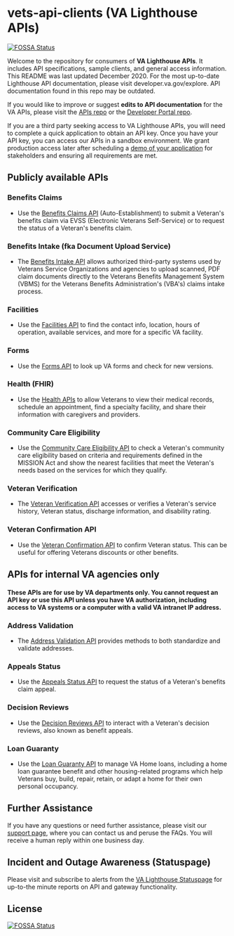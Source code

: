 # vets-api-clients (VA Lighthouse APIs)
[![FOSSA Status](https://app.fossa.com/api/projects/git%2Bgithub.com%2Fryanlink%2Fvets-api-clients.svg?type=shield)](https://app.fossa.com/projects/git%2Bgithub.com%2Fryanlink%2Fvets-api-clients?ref=badge_shield)


Welcome to the repository for consumers of **VA Lighthouse APIs**. It includes API specifications, sample clients, and general access information. This README was last updated December 2020. For the most up-to-date Lighthouse API documentation, please visit developer.va.gov/explore. API documentation found in this repo may be outdated.

If you would like to improve or suggest **edits to API documentation** for the VA APIs, please visit the [APIs repo](https://github.com/department-of-veterans-affairs/vets-api) or the [Developer Portal repo](https://github.com/department-of-veterans-affairs/developer-portal).

If you are a third party seeking access to VA Lighthouse APIs, you will need to complete a quick application to obtain an API key. Once you have your API key, you can access our APIs in a sandbox environment. We grant production access later after scheduling a [demo of your application](https://developer.va.gov/go-live) for stakeholders and ensuring all requirements are met.  

##  Publicly available APIs

### Benefits Claims

- Use the [Benefits Claims API](https://developer.va.gov/explore/benefits/docs/claims) (Auto-Establishment) to submit a Veteran's benefits claim via EVSS (Electronic Veterans Self-Service) or to request the status of a Veteran's benefits claim.

### Benefits Intake (fka Document Upload Service)

- The [Benefits Intake API](https://developer.va.gov/explore/benefits/docs/benefits) allows authorized third-party systems used by Veterans Service Organizations and agencies to upload scanned, PDF claim documents directly to the Veterans Benefits Management System (VBMS) for the Veterans Benefits Administration's (VBA's) claims intake process.

### Facilities

- Use the [Facilities API](https://developer.va.gov/explore/facilities/docs/facilities) to find the contact info, location, hours of operation, available services, and more for a specific VA facility. 

### Forms

- Use the [Forms API](https://developer.va.gov/explore/vaForms) to look up VA forms and check for new versions.

### Health (FHIR)
- Use the [Health APIs](https://developer.va.gov/explore/health/docs/argonaut) to allow Veterans to view their medical records, schedule an appointment, find a specialty facility, and share their information with caregivers and providers.

### Community Care Eligibility 

- Use the [Community Care Eligibility API](https://developer.va.gov/explore/health/docs/community_care?version=current) to check a Veteran's community care eligibility based on criteria and requirements defined in the MISSION Act and show the nearest facilities that meet the Veteran's needs based on the services for which they qualify.

### Veteran Verification

- The [Veteran Verification API](https://developer.va.gov/explore/verification) accesses or verifies a Veteran's service history, Veteran status, discharge information, and disability rating.

### Veteran Confirmation API

- Use the [Veteran Confirmation API](https://developer.va.gov/explore/verification/docs/veteran_confirmation?version=current) to confirm Veteran status. This can be useful for offering Veterans discounts or other benefits.

## APIs for internal VA agencies only

#### These APIs are for use by VA departments only. You cannot request an API key or use this API unless you have VA authorization, including access to VA systems or a computer with a valid VA intranet IP address.

### Address Validation

- The [Address Validation API](https://developer.va.gov/explore/verification/docs/address_validation) provides methods to both standardize and validate addresses.

### Appeals Status

- Use the [Appeals Status API](https://developer.va.gov/explore/benefits/docs/appeals) to request the status of a Veteran's benefits claim appeal. 

### Decision Reviews

- Use the [Decision Reviews API](https://developer.va.gov/explore/benefits/docs/appeals) to interact with a Veteran's decision reviews, also known as benefit appeals.

### Loan Guaranty

-  Use the [Loan Guaranty API](https://developer.va.gov/explore/benefits/docs/loan_guaranty?version=current) to manage VA Home loans, including a home loan guarantee benefit and other housing-related programs which help Veterans buy, build, repair, retain, or adapt a home for their own personal occupancy.

## Further Assistance

If you have any questions or need further assistance, please visit our [support page](https://developer.va.gov/support), where you can contact us and peruse the FAQs. You will receive a human reply within one business day.

## Incident and Outage Awareness (Statuspage)

Please visit and subscribe to alerts from the [VA Lighthouse Statuspage](https://valighthouse.statuspage.io/) for up-to-the minute reports on API and gateway functionality. 


## License
[![FOSSA Status](https://app.fossa.com/api/projects/git%2Bgithub.com%2Fryanlink%2Fvets-api-clients.svg?type=large)](https://app.fossa.com/projects/git%2Bgithub.com%2Fryanlink%2Fvets-api-clients?ref=badge_large)